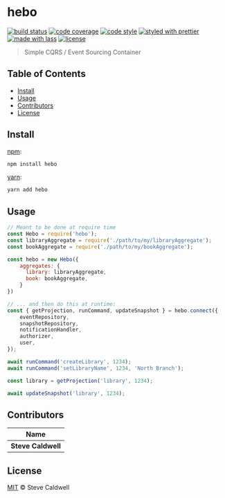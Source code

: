 # hebo

[![build status](https://img.shields.io/travis/stevecaldwell77/hebo-js.svg)](https://travis-ci.org/stevecaldwell77/hebo-js)
[![code coverage](https://img.shields.io/codecov/c/github/stevecaldwell77/hebo-js.svg)](https://codecov.io/gh/stevecaldwell77/hebo-js)
[![code style](https://img.shields.io/badge/code_style-XO-5ed9c7.svg)](https://github.com/sindresorhus/xo)
[![styled with prettier](https://img.shields.io/badge/styled_with-prettier-ff69b4.svg)](https://github.com/prettier/prettier)
[![made with lass](https://img.shields.io/badge/made_with-lass-95CC28.svg)](https://lass.js.org)
[![license](https://img.shields.io/github/license/stevecaldwell77/hebo-js.svg)](LICENSE)

> Simple CQRS / Event Sourcing Container


## Table of Contents

* [Install](#install)
* [Usage](#usage)
* [Contributors](#contributors)
* [License](#license)


## Install

[npm][]:

```sh
npm install hebo
```

[yarn][]:

```sh
yarn add hebo
```


## Usage

```js
// Meant to be done at require time
const Hebo = require('hebo');
const libraryAggregate = require('./path/to/my/libraryAggregate');
const bookAggregate = require('./path/to/my/bookAggregate');

const hebo = new Hebo({
    aggregates: {
      library: libraryAggregate,
      book: bookAggregate,
    }
})

// ... and then do this at runtime:
const { getProjection, runCommand, updateSnapshot } = hebo.connect({
    eventRepository,
    snapshotRepository,
    notificationHandler,
    authorizer,
    user,
});

await runCommand('createLibrary', 1234);
await runCommand('setLibraryName', 1234, 'North Branch');

const library = getProjection('library', 1234);

await updateSnapshot('library', 1234);
```


## Contributors

| Name               |
| ------------------ |
| **Steve Caldwell** |


## License

[MIT](LICENSE) © Steve Caldwell


## 

[npm]: https://www.npmjs.com/

[yarn]: https://yarnpkg.com/
